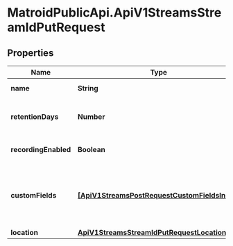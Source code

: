 # MatroidPublicApi.ApiV1StreamsStreamIdPutRequest

## Properties

Name | Type | Description | Notes
------------ | ------------- | ------------- | -------------
**name** | **String** | Name of the stream | [optional] 
**retentionDays** | **Number** | Days of video history to retain | [optional] 
**recordingEnabled** | **Boolean** | Whether to retain video history | [optional] 
**customFields** | [**[ApiV1StreamsPostRequestCustomFieldsInner]**](ApiV1StreamsPostRequestCustomFieldsInner.md) | Custom detection API endpoint push notification fields | [optional] 
**location** | [**ApiV1StreamsStreamIdPutRequestLocation**](ApiV1StreamsStreamIdPutRequestLocation.md) |  | [optional] 


